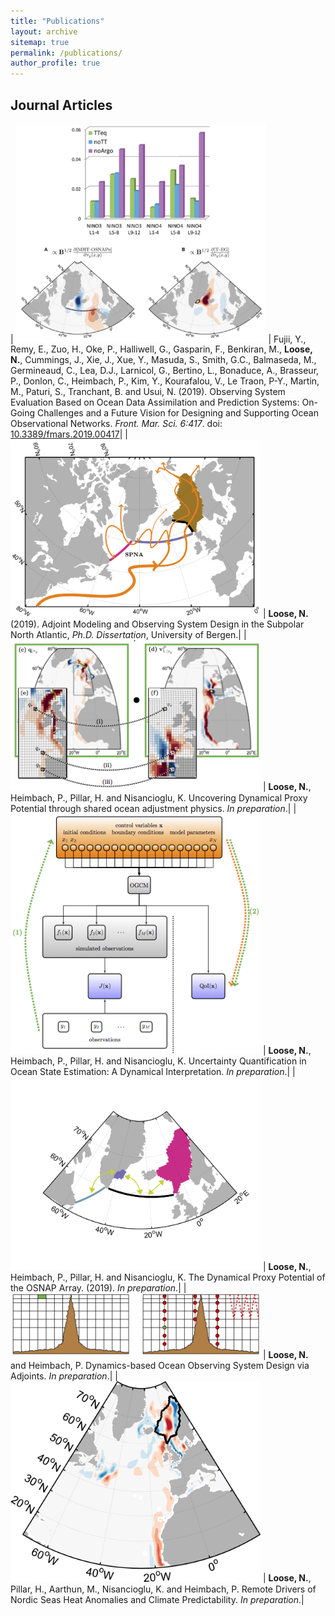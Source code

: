 ```yaml
---
title: "Publications"
layout: archive
sitemap: true
permalink: /publications/
author_profile: true
---
```


## Journal Articles

| <img src="/assets/images/fig_OSSE.png" width="400px" alt=""> | Fujii, Y., Remy, E., Zuo, H., Oke, P., Halliwell, G., Gasparin, F., Benkiran, M., **Loose, N.**, Cummings, J., Xie, J., Xue, Y., Masuda, S., Smith, G.C., Balmaseda, M., Germineaud, C., Lea, D.J., Larnicol, G., Bertino, L., Bonaduce, A., Brasseur, P., Donlon, C., Heimbach, P., Kim, Y., Kourafalou, V., Le Traon, P-Y., Martin, M., Paturi, S., Tranchant, B. and Usui, N. (2019). Observing System Evaluation Based on Ocean Data Assimilation and Prediction Systems: On-Going Challenges and a Future Vision for Designing and Supporting Ocean Observational Networks. _Front. Mar. Sci. 6:417_.  doi: [10.3389/fmars.2019.00417](https://www.frontiersin.org/articles/10.3389/fmars.2019.00417/full)|
| <img src="/assets/images/SPNA.png" width="400px" alt=""> | **Loose, N.** (2019). Adjoint Modeling and Observing System Design in the Subpolar North Atlantic, _Ph.D. Dissertation_, University of Bergen.|
| <img src="/assets/images/fig_UQ.png" width="400px" alt=""> | **Loose, N.**, Heimbach, P., Pillar, H. and Nisancioglu, K. Uncovering Dynamical Proxy Potential through shared ocean adjustment physics. _In preparation_.|
| <img src="/assets/images/fig_UQ1.png" width="400px" alt=""> | **Loose, N.**, Heimbach, P., Pillar, H. and Nisancioglu, K. Uncertainty Quantification in Ocean State Estimation: A Dynamical Interpretation. _In preparation_.|
| <img src="/assets/images/proxyOSNAP.png" width="400px" alt=""> | **Loose, N.**, Heimbach, P., Pillar, H. and Nisancioglu, K. The Dynamical Proxy Potential of the OSNAP Array. (2019). _In preparation_.|
| <img src="/assets/images/OSD.png" width="400px" alt=""> | **Loose, N.** and Heimbach, P. Dynamics-based Ocean Observing System Design via Adjoints. _In preparation_.|
| <img src="/assets/images/sens2wind.png" width="400px" alt=""> | **Loose, N.**, Pillar, H., Aarthun, M., Nisancioglu, K. and Heimbach, P. Remote Drivers of Nordic Seas Heat Anomalies and Climate Predictability. _In preparation_.|






